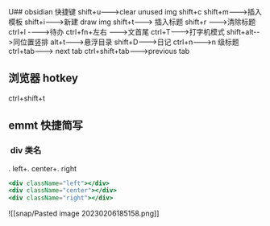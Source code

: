 U## obsidian 快捷键
shift+u--->clear unused img
shift+c
shift+m--->插入模板
shift+i--->新建 draw img
shift+t---> 插入标题
shift+r --->清除标题
ctrl+l ---->待办
ctrl+fn+左右 --->文首尾
ctrl+T--->打字机模式
shift+alt-->同位置竖排
alt+t--->悬浮目录
shift+D--->日记
ctrl+n--->n 级标题
ctrl+tab---> next tab
ctrl+shift+tab--->previous tab


## 浏览器 hotkey
ctrl+shift+t
## emmt 快捷简写
###  div 类名
. left+. center+. right
```jsx
<div className="left"></div>
<div className="center"></div>
<div className="right"></div>
```
![[snap/Pasted image 20230206185158.png]]


